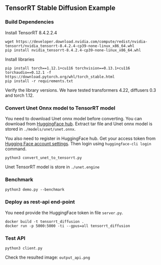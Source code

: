 ## TensorRT Stable Diffusion Example

### Build Dependencies

Install TensorRT 8.4.2.2.4

```
wget https://developer.download.nvidia.com/compute/redist/nvidia-tensorrt/nvidia_tensorrt-8.4.2.4-cp39-none-linux_x86_64.whl
pip install nvidia_tensorrt-8.4.2.4-cp39-none-linux_x86_64.whl
```

Install libraries

```
pip install torch==1.12.1+cu116 torchvision==0.13.1+cu116 torchaudio==0.12.1 -f https://download.pytorch.org/whl/torch_stable.html
pip install -r requirements.txt
```

Verify the library versions. We have tested transformers 4.22, diffusers 0.3 and torch 1.12.

### Convert Unet Onnx model to TensorRT model

You need to download Unet onnx model before converting. You can download from [HuggingFace hub](https://huggingface.co/kamalkraj/stable-diffusion-v1-4-onnx/resolve/main/models.tar.gz). Extract tar file and Unet onnx model is stored in `./models/unet/unet.onnx`.

You also need to register in HuggingFace hub. Get your access token from [Hugging Face account settings](https://huggingface.co/settings/tokens). Then login using `huggingface-cli login` command.

```
python3 convert_unet_to_tensorrt.py
```

Unet TensorRT model is store in `./unet.engine`

### Benchmark

```
python3 demo.py --benchmark
```

### Deploy as rest-api end-point

You need provide the HuggingFace token in file `server.py`.

```
docker build -t tensorrt_diffusion .
docker run -p 5000:5000 -ti --gpus=all tensorrt_diffusion
```

### Test API

```
python3 client.py
```

Check the resulted image: `output_api.png`
